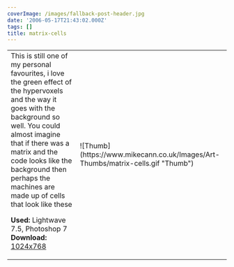 ```yaml
---
coverImage: /images/fallback-post-header.jpg
date: '2006-05-17T21:43:02.000Z'
tags: []
title: matrix-cells
---
```


<table width="100%" cellspacing="0" cellpadding="0" border="0">
<tr>
<td>This is still one of my personal favourites, i love the green effect of the hypervoxels and the way it goes with the background so well. You could almost imagine that if there was a matrix and the code looks like the background then perhaps the machines are made up of cells that look like these

<span style="font-weight: bold">Used:</span> Lightwave 7.5, Photoshop 7
<span style="font-weight: bold">Download:</span> [1024x768](https://www.mikecann.co.uk/Images/Art-Full/matrix-cells.jpg)</td>

<td>![Thumb](https://www.mikecann.co.uk/Images/Art-Thumbs/matrix-cells.gif "Thumb")</td>
</tr>
</table>
